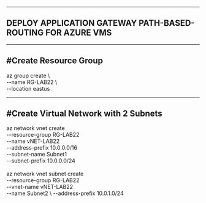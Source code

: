 ----------------------
DEPLOY APPLICATION GATEWAY PATH-BASED-ROUTING FOR AZURE VMS
----------------------

----------------------
#Create Resource Group
----------------------
az group create \\\
--name RG-LAB22 \\\
--location eastus

----------------------
#Create Virtual Network with 2 Subnets
----------------------
az network vnet create \
--resource-group RG-LAB22 \
--name vNET-LAB22 \
--address-prefix 10.0.0.0/16 \
--subnet-name Subnet1 \
--subnet-prefix 10.0.0.0/24 \
\
az network vnet subnet create \
--resource-group RG-LAB22 \
--vnet-name vNET-LAB22 \
--name Subnet2 \ 
--address-prefix 10.0.1.0/24 

